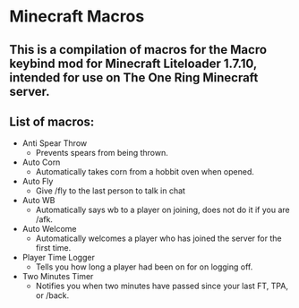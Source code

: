 # Minecraft Macros
## This is a compilation of macros for the Macro keybind mod for Minecraft Liteloader 1.7.10, intended for use on The One Ring Minecraft server.

## List of macros:
* Anti Spear Throw
  * Prevents spears from being thrown.
* Auto Corn
  * Automatically takes corn from a hobbit oven when opened.
* Auto Fly
  * Give /fly to the last person to talk in chat 
* Auto WB
  * Automatically says wb to a player on joining, does not do it if you are /afk.
* Auto Welcome
  * Automatically welcomes a player who has joined the server for the first time.
* Player Time Logger
  * Tells you how long a player had been on for on logging off.
* Two Minutes Timer
  * Notifies you when two minutes have passed since your last FT, TPA, or /back. 
 
 
